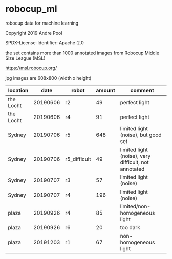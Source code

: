 # robocup_ml
robocup data for machine learning

Copyright 2019 Andre Pool

SPDX-License-Identifier: Apache-2.0

the set contains more than 1000 annotated images from Robocup Middle Size League (MSL)

https://msl.robocup.org/

jpg images are 608x800 (width x height)



| location  |   date   |     robot    |amount|   comment                     |
|-----------|----------|--------------|------|-------------------------------|
| the Locht | 20190606 | r2           |   49 | perfect light                 | 
| the Locht | 20190606 | r4           |   91 | perfect light                 |
| Sydney    | 20190706 | r5           |  648 | limited light (noise), but good set |
| Sydney    | 20190706 | r5_difficult |   49 | limited light (noise), very difficult, not annotated |
| Sydney    | 20190707 | r3           |   57 | limited light (noise)         |
| Sydney    | 20190707 | r4           |  196 | limited light (noise)         |
| plaza     | 20190926 | r4           |   85 | limited/non-homogeneous light |
| plaza     | 20190926 | r6           |   20 | too dark                      |
| plaza     | 20191203 | r1           |   67 | non-homogeneous light         |


